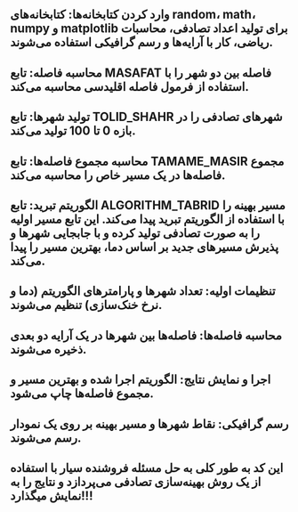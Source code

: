 وارد کردن کتابخانه‌ها: کتابخانه‌های random، math، numpy و matplotlib برای تولید اعداد تصادفی، محاسبات ریاضی، کار با آرایه‌ها و رسم گرافیکی استفاده می‌شوند.
------------------------------------------
محاسبه فاصله: تابع MASAFAT فاصله بین دو شهر را با استفاده از فرمول فاصله اقلیدسی محاسبه می‌کند.
-----------------------------------------
تولید شهرها: تابع TOLID_SHAHR شهرهای تصادفی را در بازه 0 تا 100 تولید می‌کند.
-----------------------------------------
محاسبه مجموع فاصله‌ها: تابع TAMAME_MASIR مجموع فاصله‌ها در یک مسیر خاص را محاسبه می‌کند.
-----------------------------------------
الگوریتم تبرید: تابع ALGORITHM_TABRID مسیر بهینه را با استفاده از الگوریتم تبرید پیدا می‌کند. این تابع مسیر اولیه را به صورت تصادفی تولید کرده و با جابجایی شهرها و پذیرش مسیرهای جدید بر اساس دما، بهترین مسیر را پیدا می‌کند.
-----------------------------------------
تنظیمات اولیه: تعداد شهرها و پارامترهای الگوریتم (دما و نرخ خنک‌سازی) تنظیم می‌شوند.
-----------------------------------------
محاسبه فاصله‌ها: فاصله‌ها بین شهرها در یک آرایه دو بعدی ذخیره می‌شوند.
-----------------------------------------
اجرا و نمایش نتایج: الگوریتم اجرا شده و بهترین مسیر و مجموع فاصله‌ها چاپ می‌شود.
-----------------------------------------
رسم گرافیکی: نقاط شهرها و مسیر بهینه بر روی یک نمودار رسم می‌شوند.
-----------------------------------------
این کد به طور کلی به حل مسئله فروشنده سیار با استفاده از یک روش بهینه‌سازی تصادفی می‌پردازد و نتایج را به نمایش میگذارد!!!
-----------------------------------------
